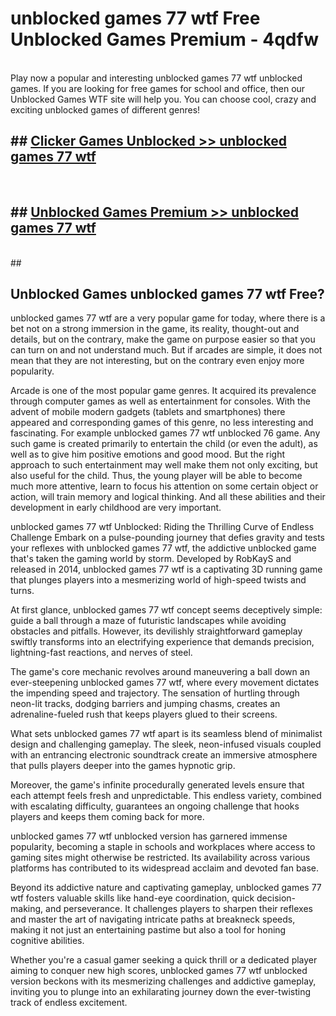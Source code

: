 # unblocked games 77 wtf  Free Unblocked Games Premium - 4qdfw <br>
<br>
Play now a popular and interesting unblocked games 77 wtf unblocked games. If you are looking for free games for school and office, then our Unblocked Games WTF site will help you. You can choose cool, crazy and exciting unblocked games of different genres!


## ##  [Clicker Games Unblocked >> unblocked games 77 wtf](http://freeplayer.one?title=unblocked_games_77_wtf&ref=UGames)
  <br>

##  ## [Unblocked Games Premium >> unblocked games 77 wtf](http://freeplayer.one?title=unblocked_games_77_wtf&ref=UGames)
  <br>
  ##



## Unblocked Games unblocked games 77 wtf Free?

unblocked games 77 wtf are a very popular game for today, where there is a bet not on a strong immersion in the game, its reality, thought-out and details, but on the contrary, make the game on purpose easier so that you can turn on and not understand much. But if arcades are simple, it does not mean that they are not interesting, but on the contrary even enjoy more popularity.

Arcade is one of the most popular game genres. It acquired its prevalence through computer games as well as entertainment for consoles. With the advent of mobile modern gadgets (tablets and smartphones) there appeared and corresponding games of this genre, no less interesting and fascinating. For example unblocked games 77 wtf unblocked 76 game. Any such game is created primarily to entertain the child (or even the adult), as well as to give him positive emotions and good mood. But the right approach to such entertainment may well make them not only exciting, but also useful for the child. Thus, the young player will be able to become much more attentive, learn to focus his attention on some certain object or action, will train memory and logical thinking. And all these abilities and their development in early childhood are very important.

unblocked games 77 wtf Unblocked: Riding the Thrilling Curve of Endless Challenge
Embark on a pulse-pounding journey that defies gravity and tests your reflexes with unblocked games 77 wtf, the addictive unblocked game that's taken the gaming world by storm. Developed by RobKayS and released in 2014, unblocked games 77 wtf is a captivating 3D running game that plunges players into a mesmerizing world of high-speed twists and turns.

At first glance, unblocked games 77 wtf concept seems deceptively simple: guide a ball through a maze of futuristic landscapes while avoiding obstacles and pitfalls. However, its devilishly straightforward gameplay swiftly transforms into an electrifying experience that demands precision, lightning-fast reactions, and nerves of steel.

The game's core mechanic revolves around maneuvering a ball down an ever-steepening unblocked games 77 wtf, where every movement dictates the impending speed and trajectory. The sensation of hurtling through neon-lit tracks, dodging barriers and jumping chasms, creates an adrenaline-fueled rush that keeps players glued to their screens.

What sets unblocked games 77 wtf apart is its seamless blend of minimalist design and challenging gameplay. The sleek, neon-infused visuals coupled with an entrancing electronic soundtrack create an immersive atmosphere that pulls players deeper into the games hypnotic grip.

Moreover, the game's infinite procedurally generated levels ensure that each attempt feels fresh and unpredictable. This endless variety, combined with escalating difficulty, guarantees an ongoing challenge that hooks players and keeps them coming back for more.

unblocked games 77 wtf unblocked version has garnered immense popularity, becoming a staple in schools and workplaces where access to gaming sites might otherwise be restricted. Its availability across various platforms has contributed to its widespread acclaim and devoted fan base.

Beyond its addictive nature and captivating gameplay, unblocked games 77 wtf fosters valuable skills like hand-eye coordination, quick decision-making, and perseverance. It challenges players to sharpen their reflexes and master the art of navigating intricate paths at breakneck speeds, making it not just an entertaining pastime but also a tool for honing cognitive abilities.

Whether you're a casual gamer seeking a quick thrill or a dedicated player aiming to conquer new high scores, unblocked games 77 wtf unblocked version beckons with its mesmerizing challenges and addictive gameplay, inviting you to plunge into an exhilarating journey down the ever-twisting track of endless excitement.